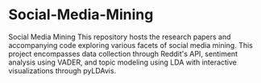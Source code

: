 # Social-Media-Mining
Social Media Mining This repository hosts the research papers and accompanying code exploring various facets of social media mining. This project encompasses data collection through Reddit's API, sentiment analysis using VADER, and topic modeling using LDA with interactive visualizations through pyLDAvis.

